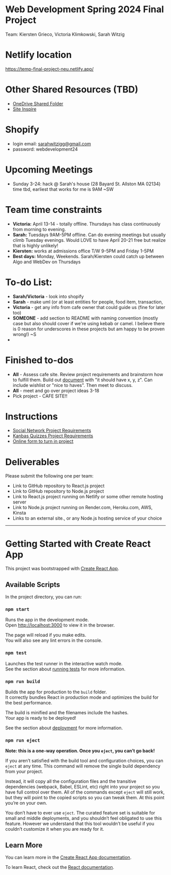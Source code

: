 # Web Development Spring 2024 Final Project
Team: Kiersten Grieco, Victoria Klimkowski, Sarah Witzig

# Netlify location
https://temp-final-project-neu.netlify.app/

# Other Shared Resources (TBD)
* [OneDrive Shared Folder](https://1drv.ms/f/s!An0_86bbJ6SNkpFrybqt8PVql-GLAQ?e=poDV7L)
* [Site Inspire](https://www.siteinspire.com/)

# Shopify
* login email: sarahwitzigg@gmail.com
* password: webdevelopment24

# Upcoming Meetings
* Sunday 3-24: hack @ Sarah's house (28 Bayard St. Allston MA 02134) time tbd, earliest that works for me is 9AM ~SW

# Team time constraints
* **Victoria:** April 13-14 - totally offline. Thursdays has class continuously from morning to evening.
* **Sarah:** Tuesdays 9AM-5PM offline. Can do evening meetings but usually climb Tuesday evenings. Would LOVE to have April 20-21 free but realize that is highly unlikely!
* **Kiersten:** works at admissions office T/W 9-5PM and Friday 1-5PM
* **Best days:** Monday, Weekends. Sarah/Kiersten could catch up between Algo and WebDev on Thursdays

# To-do List: 
* **Sarah/Victoria** - look into shopify
* **Sarah** - make uml (or at least entities for people, food item, transaction, 
* **Victoria** - get any info from cafe owner that could guide us (fine for later too)
* **SOMEONE** - add section to README with naming convention (mostly case but also should cover if we're using kebab or camel. I believe there is 0 reason for underscores in these projects but am happy to be proven wrong!) ~S
* 

# Finished to-dos
* **All** - Assess cafe site. Review project requirements and brainstorm how to fulfill them. Build out [document](https://1drv.ms/w/s!An0_86bbJ6SNkpFsRpH2Hj46uGvMuw?e=dc3gcv) with "it should have x, y, z". Can include wishlist or "nice to haves". Then meet to discuss.
* **All** - meet and go over project ideas 3-18
* Pick project - CAFE SITE!!

# Instructions
* [Social Network Project Requirements](https://docs.google.com/document/d/1De-UdZ8LpJt6tftlCsYcZz-BCyh8Nljz7KYO5DY00_8/edit#heading=h.f5hzqoikee0r)
* [Kanbas Quizzes Project Requirements](https://docs.google.com/document/d/1MkJ5lwl0fbKh05UlyC8459HnIIv5yeAx-YL6d4E0bxo/edit#heading=h.elgh8znwlcf5)
* [Online form to turn in project](https://docs.google.com/forms/d/e/1FAIpQLSfckmSdMMGHiDwykMFLMEsXo4JLCZk4RSA6B8J7OGz3Uqn99Q/viewform)

# Deliverables
Please submit the following one per team:
* Link to GitHub repository to React.js project
* Link to GitHub repository to Node.js project
* Link to React.js project running on Netlify or some other remote hosting server
* Link to Node.js project running on Render.com, Heroku.com, AWS, Kinsta
* Links to an external site., or any Node.js hosting service of your choice
_____________________________________________________
# Getting Started with Create React App

This project was bootstrapped with [Create React App](https://github.com/facebook/create-react-app).

## Available Scripts

In the project directory, you can run:

### `npm start`

Runs the app in the development mode.\
Open [http://localhost:3000](http://localhost:3000) to view it in the browser.

The page will reload if you make edits.\
You will also see any lint errors in the console.

### `npm test`

Launches the test runner in the interactive watch mode.\
See the section about [running tests](https://facebook.github.io/create-react-app/docs/running-tests) for more information.

### `npm run build`

Builds the app for production to the `build` folder.\
It correctly bundles React in production mode and optimizes the build for the best performance.

The build is minified and the filenames include the hashes.\
Your app is ready to be deployed!

See the section about [deployment](https://facebook.github.io/create-react-app/docs/deployment) for more information.

### `npm run eject`

**Note: this is a one-way operation. Once you `eject`, you can’t go back!**

If you aren’t satisfied with the build tool and configuration choices, you can `eject` at any time. This command will remove the single build dependency from your project.

Instead, it will copy all the configuration files and the transitive dependencies (webpack, Babel, ESLint, etc) right into your project so you have full control over them. All of the commands except `eject` will still work, but they will point to the copied scripts so you can tweak them. At this point you’re on your own.

You don’t have to ever use `eject`. The curated feature set is suitable for small and middle deployments, and you shouldn’t feel obligated to use this feature. However we understand that this tool wouldn’t be useful if you couldn’t customize it when you are ready for it.

## Learn More

You can learn more in the [Create React App documentation](https://facebook.github.io/create-react-app/docs/getting-started).

To learn React, check out the [React documentation](https://reactjs.org/).
